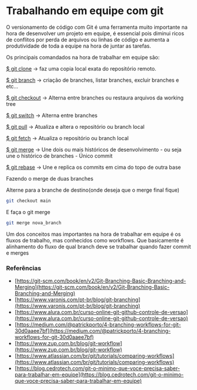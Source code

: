 # Trabalhando em equipe com git

O versionamento de código com Git é uma ferramenta muito importante na hora de desenvolver um projeto em equipe, é essencial pois diminui ricos de conflitos por perda de arquivos ou linhas de código e aumenta a produtividade de toda a equipe na hora de juntar as tarefas.

Os principais comandados na hora de trabalhar em equipe são:

[$ git clone](https://git-scm.com/docs/git-clone/pt_BR) → faz uma copia local exata do repositório remoto.

[$ git branch](https://git-scm.com/docs/git-branch/pt_BR) → criação de branches, listar branches, excluir branches e etc…

[$ git checkout](https://git-scm.com/docs/git-checkout/pt_BR) → Alterna entre branches ou restaura arquivos da working tree

[$ git switch](https://git-scm.com/docs/git-switch/pt_BR) →  Alterna entre branches 

[$ git pull](https://git-scm.com/docs/git-pull/pt_BR) → Atualiza e altera o repositório ou branch local

[$ git fetch](https://git-scm.com/docs/git-fetch/pt_BR) → Atualiza o repositório ou branch local

[$ git merge](https://git-scm.com/docs/git-merge/pt_BR) → Une dois ou mais históricos de desenvolvimento - ou seja une o histórico de branches - Único commit 

[$ git rebase](https://git-scm.com/docs/git-rebase/pt_BR) → Une e replica os commits em cima do topo de outra base

Fazendo o merge de duas branches

Alterne para a branche de destino(onde deseja que o merge final fique)

```bash
git checkout main
```

E faça o git merge

```bash
git merge nova_branch
```

Um dos conceitos mas importantes na hora de trabalhar em equipe é os fluxos de trabalho, mas conhecidos como workflows. Que basicamente é alinhamento do fluxo de qual branch deve se trabalhar quando fazer commit e merges

### Referências

- [https://git-scm.com/book/en/v2/Git-Branching-Basic-Branching-and-Merging](https://git-scm.com/book/en/v2/Git-Branching-Basic-Branching-and-Merging)
- [https://www.varonis.com/pt-br/blog/git-branching](https://www.varonis.com/pt-br/blog/git-branching)
- [https://www.alura.com.br/curso-online-git-github-controle-de-versao](https://www.alura.com.br/curso-online-git-github-controle-de-versao)
- [https://medium.com/@patrickporto/4-branching-workflows-for-git-30d0aaee7bf](https://medium.com/@patrickporto/4-branching-workflows-for-git-30d0aaee7bf)
- [https://www.zup.com.br/blog/git-workflow](https://www.zup.com.br/blog/git-workflow)
- [https://www.atlassian.com/br/git/tutorials/comparing-workflows](https://www.atlassian.com/br/git/tutorials/comparing-workflows)
- [https://blog.cedrotech.com/git-o-minimo-que-voce-precisa-saber-para-trabalhar-em-equipe](https://blog.cedrotech.com/git-o-minimo-que-voce-precisa-saber-para-trabalhar-em-equipe)